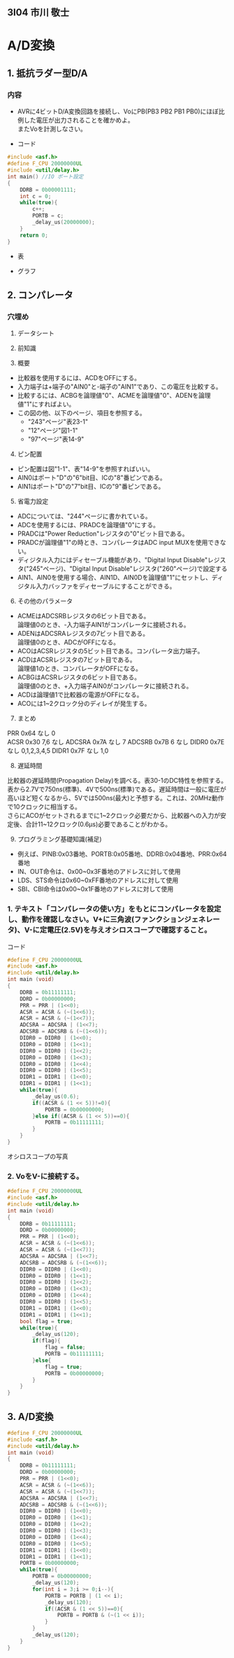 ## 3I04 市川 敬士

# A/D変換

## 1. 抵抗ラダー型D/A

### 内容

- AVRに4ビットD/A変換回路を接続し、VoにPB(PB3 PB2 PB1 PB0)にほぼ比例した電圧が出力されることを確かめよ。  
またVoを計測しなさい。

- コード

```c
#include <asf.h>
#define F_CPU 20000000UL
#include <util/delay.h>
int main() //IO ポート設定
{
	DDRB = 0b00001111;
	int c = 0;
	while(true){
		c++;
		PORTB = c;
		_delay_us(20000000);
	}
	return 0;
}
```

- 表

- グラフ

## 2. コンパレータ 

### 穴埋め

1. データシート

2. 前知識

3. 概要

- 比較器を使用するには、ACDをOFFにする。
- 入力端子は+端子の"AIN0"と-端子の"AIN1"であり、この電圧を比較する。
- 比較するには、ACBGを論理値"0"、ACMEを論理値"0"、ADENを論理値"1"にすればよい。
- この図の他、以下のページ、項目を参照する。
  - "243"ページ"表23-1"
  - "12"ページ"図1-1"
  - "97"ページ"表14-9"

4. ピン配置 

- ピン配置は図"1-1"、表"14-9"を参照すればいい。
- AIN0はポート"D"の"6"bit目、ICの"8"番ピンである。
- AIN1はポート"D"の"7"bit目、ICの"9"番ピンである。

5. 省電力設定

- ADCについては、"244"ページに書かれている。
- ADCを使用するには、PRADCを論理値"0"にする。
- PRADCは"Power Reduction"レジスタの"0"ビット目である。
- PRADCが論理値"1"の時とき、コンパレータはADC input MUXを使用できない。
- ディジタル入力にはディセーブル機能があり、"Digital Input Disable"レジスタ("245"ページ)、"Digital Input Disable"レジスタ("260"ページ)で設定する
- AIN1、AIN0を使用する場合、AIN1D、AIN0Dを論理値"1"にセットし、ディジタル入力バッファをディセーブルにすることができる。

6. その他のパラメータ

- ACMEはADCSRBレジスタの6ビット目である。  
論理値0のとき、-入力端子AIN1がコンパレータに接続される。
- ADENはADCSRAレジスタの7ビット目である。  
論理値0のとき、ADCがOFFになる。
- ACOはACSRレジスタの5ビット目である。コンパレータ出力端子。
- ACDはACSRレジスタの7ビット目である。  
論理値1のとき、コンパレータがOFFになる。
- ACBGはACSRレジスタの6ビット目である。  
論理値0のとき、+入力端子AIN0がコンパレータに接続される。
- ACDは論理値1で比較器の電源がOFFになる。
- ACOには1~2クロック分のディレイが発生する。

7. まとめ

PRR 0x64 なし 0  
ACSR 0x30 7,6 なし
ADCSRA 0x7A なし 7
ADCSRB 0x7B 6 なし 
DIDR0 0x7E なし 0,1,2,3,4,5
DIDR1 0x7F なし 1,0

8. 遅延時間

比較器の遅延時間(Propagation Delay)を調べる。表30-1のDC特性を参照する。  
表から2.7Vで750ns(標準)、4Vで500ns(標準)である。遅延時間は一般に電圧が高いほど短くなるから、5Vでは500ns(最大)と予想する。これは、20MHz動作で10クロックに相当する。  
さらにACOがセットされるまでに1~2クロック必要だから、比較器への入力が安定後、合計11~12クロック(0.6μs)必要であることがわかる。

9. プログラミング基礎知識(補足)

- 例えば、PINB:0x03番地、PORTB:0x05番地、DDRB:0x04番地、PRR:0x64番地
- IN、OUT命令は、0x00~0x3F番地のアドレスに対して使用
- LDS、STS命令は0x60~0xFF番地のアドレスに対して使用
- SBI、CBI命令は0x00~0x1F番地のアドレスに対して使用

### 1. テキスト「コンパレータの使い方」をもとにコンパレータを設定し、動作を確認しなさい。V+に三角波(ファンクションジェネレータ)、V-に定電圧(2.5V)を与えオシロスコープで確認すること。

コード
```c
#define F_CPU 20000000UL
#include <asf.h>
#include <util/delay.h>
int main (void)
{
	DDRB = 0b11111111;
	DDRD = 0b00000000;
	PRR = PRR | (1<<0);
	ACSR = ACSR & (~(1<<6));
	ACSR = ACSR & (~(1<<7));
	ADCSRA = ADCSRA | (1<<7);
	ADCSRB = ADCSRB & (~(1<<6));
	DIDR0 = DIDR0 | (1<<0);
	DIDR0 = DIDR0 | (1<<1);
	DIDR0 = DIDR0 | (1<<2);
	DIDR0 = DIDR0 | (1<<3);
	DIDR0 = DIDR0 | (1<<4);
	DIDR0 = DIDR0 | (1<<5);
	DIDR1 = DIDR1 | (1<<0);
	DIDR1 = DIDR1 | (1<<1);
	while(true){
		_delay_us(0.6);
		if((ACSR & (1 << 5))!=0){
			PORTB = 0b00000000;
		}else if((ACSR & (1 << 5))==0){
			PORTB = 0b11111111; 
		}
	}
}
```

オシロスコープの写真

### 2. VoをV-に接続する。

```c
#define F_CPU 20000000UL
#include <asf.h>
#include <util/delay.h>
int main (void)
{
	DDRB = 0b11111111;
	DDRD = 0b00000000;
	PRR = PRR | (1<<0);
	ACSR = ACSR & (~(1<<6));
	ACSR = ACSR & (~(1<<7));
	ADCSRA = ADCSRA | (1<<7);
	ADCSRB = ADCSRB & (~(1<<6));
	DIDR0 = DIDR0 | (1<<0);
	DIDR0 = DIDR0 | (1<<1);
	DIDR0 = DIDR0 | (1<<2);
	DIDR0 = DIDR0 | (1<<3);
	DIDR0 = DIDR0 | (1<<4);
	DIDR0 = DIDR0 | (1<<5);
	DIDR1 = DIDR1 | (1<<0);
	DIDR1 = DIDR1 | (1<<1);
	bool flag = true;
	while(true){
		_delay_us(120);
		if(flag){
			flag = false;
			PORTB = 0b11111111;
		}else{
			flag = true;
			PORTB = 0b00000000;
		}
	}
}
```
## 3. A/D変換

```c
#define F_CPU 20000000UL
#include <asf.h>
#include <util/delay.h>
int main (void)
{
	DDRB = 0b11111111;
	DDRD = 0b00000000;
	PRR = PRR | (1<<0);
	ACSR = ACSR & (~(1<<6));
	ACSR = ACSR & (~(1<<7));
	ADCSRA = ADCSRA | (1<<7);
	ADCSRB = ADCSRB & (~(1<<6));
	DIDR0 = DIDR0 | (1<<0);
	DIDR0 = DIDR0 | (1<<1);
	DIDR0 = DIDR0 | (1<<2);
	DIDR0 = DIDR0 | (1<<3);
	DIDR0 = DIDR0 | (1<<4);
	DIDR0 = DIDR0 | (1<<5);
	DIDR1 = DIDR1 | (1<<0);
	DIDR1 = DIDR1 | (1<<1);
	PORTB = 0b00000000;
	while(true){
		PORTB = 0b00000000;
		_delay_us(120);
		for(int i = 3;i >= 0;i--){
			PORTB = PORTB | (1 << i);
			_delay_us(120);
			if((ACSR & (1 << 5))==0){
				PORTB = PORTB & (~(1 << i));
			}
		}
		_delay_us(120);
	}
}
```